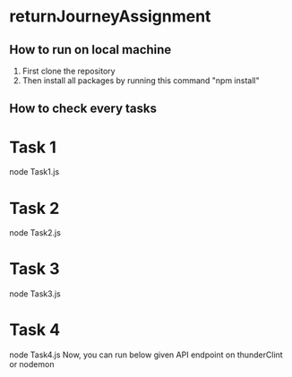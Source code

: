# returnJourneyAssignment

## How to run on local machine
1) First clone the repository
2) Then install all packages by running this command
   "npm install"
## How to check every tasks
# Task 1
node Task1.js

# Task 2
node Task2.js

# Task 3
node Task3.js

# Task 4
node Task4.js
Now, you can run below given API endpoint on thunderClint or nodemon
